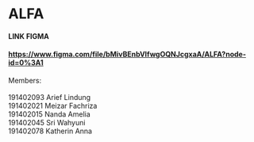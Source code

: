 # ALFA
#### LINK FIGMA 
#### https://www.figma.com/file/bMivBEnbVIfwgOQNJcgxaA/ALFA?node-id=0%3A1

Members: <br>
<br>
191402093 Arief Lindung   <br>
191402021 Meizar Fachriza <br>
191402015 Nanda Amelia <br>
191402045 Sri Wahyuni <br>
191402078 Katherin Anna
